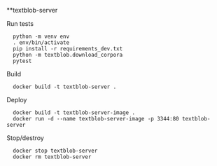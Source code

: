 **textblob-server

Run tests
```
  python -m venv env
  . env/bin/activate
  pip install -r requirements_dev.txt
  python -m textblob.download_corpora
  pytest
```

Build
```
  docker build -t textblob-server .
```

Deploy
```
  docker build -t textblob-server-image .
  docker run -d --name textblob-server-image -p 3344:80 textblob-server
```

Stop/destroy
```
  docker stop textblob-server
  docker rm textblob-server
```
